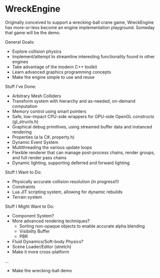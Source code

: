 # WreckEngine

Originally conceived to support a wrecking-ball crane game, WreckEngine has more-or-less become 
an engine implementation playground. Someday that game will be the demo.

General Goals:
- Explore collision physics
- Implement/attempt to streamline interesting functionality found in other engines
- Take advantage of the modern C++ toolkit
- Learn advanced graphics programming concepts
- Make the engine simple to use and reuse

Stuff I've Done:
- Arbitrary Mesh Colliders
- Transform system with hierarchy and as-needed, on-demand computation
- Memory control using smart pointers
- Safe, low-impact CPU-side wrappers for GPU-side OpenGL constructs (gl_structs.h)
- Graphical debug primitives, using streamed buffer data and instanced rendering
- Properties (a la C#, property.h)
- Dynamic Event System
- Multithreading the various update loops
- Flexible renderer that can manage post-process chains, render groups, and full render pass chains
- Dynamic lighting, supporting deferred and forward lighting

Stuff I Want to Do:
- Physically accurate collision resolution (in progress!!)
- Constraints
- Lua JIT scripting system, allowing for dynamic rebuilds
- Terrain system

Stuff I Might Want to Do:
- Component System?
- More advanced rendering techniques?
	- Sorting non-opaque objects to enable accurate alpha blending
	- Visibility Buffer
	- PBR
- Fluid Dynamics/Soft-body Physics?
- Scene Loader/Editor (stretch)
- Make it more cross-platform

...

- Make the wrecking-ball demo
